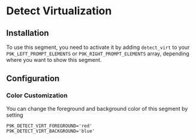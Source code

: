 # Detect Virtualization

## Installation

To use this segment, you need to activate it by adding `detect_virt` to your
`P9K_LEFT_PROMPT_ELEMENTS` or `P9K_RIGHT_PROMPT_ELEMENTS` array, depending
where you want to show this segment.

## Configuration

### Color Customization

You can change the foreground and background color of this segment by setting
```
P9K_DETECT_VIRT_FOREGROUND='red'
P9K_DETECT_VIRT_BACKGROUND='blue'
```